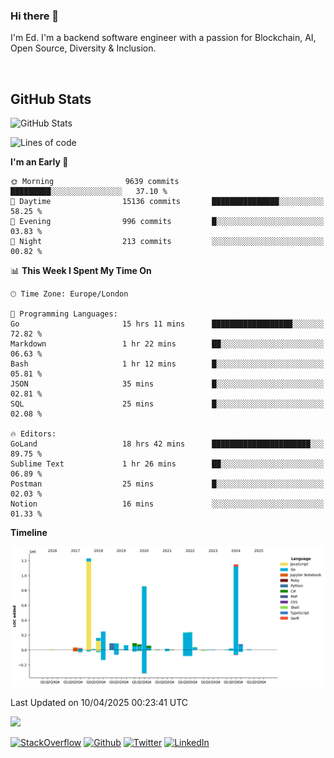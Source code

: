 ### Hi there 👋
 I'm Ed. I'm a backend software engineer with a passion for Blockchain, AI, Open Source, Diversity & Inclusion.

<br />

<h2>GitHub Stats</h2>
<p><img src="https://github-readme-stats.vercel.app/api?username=echarrod&amp;show_icons=true" alt="GitHub Stats"></p>

<!--START_SECTION:waka-->
![Lines of code](https://img.shields.io/badge/From%20Hello%20World%20I%27ve%20Written-4.8%20million%20lines%20of%20code-blue)

**I'm an Early 🐤** 

```text
🌞 Morning                9639 commits        █████████░░░░░░░░░░░░░░░░   37.10 % 
🌆 Daytime                15136 commits       ███████████████░░░░░░░░░░   58.25 % 
🌃 Evening                996 commits         █░░░░░░░░░░░░░░░░░░░░░░░░   03.83 % 
🌙 Night                  213 commits         ░░░░░░░░░░░░░░░░░░░░░░░░░   00.82 % 
```


📊 **This Week I Spent My Time On** 

```text
🕑︎ Time Zone: Europe/London

💬 Programming Languages: 
Go                       15 hrs 11 mins      ██████████████████░░░░░░░   72.82 % 
Markdown                 1 hr 22 mins        ██░░░░░░░░░░░░░░░░░░░░░░░   06.63 % 
Bash                     1 hr 12 mins        █░░░░░░░░░░░░░░░░░░░░░░░░   05.81 % 
JSON                     35 mins             █░░░░░░░░░░░░░░░░░░░░░░░░   02.81 % 
SQL                      25 mins             █░░░░░░░░░░░░░░░░░░░░░░░░   02.08 % 

🔥 Editors: 
GoLand                   18 hrs 42 mins      ██████████████████████░░░   89.75 % 
Sublime Text             1 hr 26 mins        ██░░░░░░░░░░░░░░░░░░░░░░░   06.89 % 
Postman                  25 mins             █░░░░░░░░░░░░░░░░░░░░░░░░   02.03 % 
Notion                   16 mins             ░░░░░░░░░░░░░░░░░░░░░░░░░   01.33 % 
```

**Timeline**

![Lines of Code chart](https://raw.githubusercontent.com/echarrod/echarrod/main/assets/bar_graph.png)


 Last Updated on 10/04/2025 00:23:41 UTC
<!--END_SECTION:waka-->

![](https://komarev.com/ghpvc/?username=echarrod)

<p>
<a href="https://stackoverflow.com/users/1014632/ech" target="_blank"><img alt="StackOverflow" src="https://img.shields.io/badge/-Stackoverflow-FE7A16?style=for-the-badge&logo=stack-overflow&logoColor=white" /></a> 
<a href="https://github.com/echarrod" target="_blank"><img alt="Github" src="https://img.shields.io/badge/GitHub-%2312100E.svg?&style=for-the-badge&logo=Github&logoColor=white" /></a> 
<a href="https://twitter.com/e_harrod" target="_blank"><img alt="Twitter" src="https://img.shields.io/badge/twitter-%231DA1F2.svg?&style=for-the-badge&logo=twitter&logoColor=white" /></a> 
<a href="https://www.linkedin.com/in/ed-harrod" target="_blank"><img alt="LinkedIn" src="https://img.shields.io/badge/linkedin-%230077B5.svg?&style=for-the-badge&logo=linkedin&logoColor=white" /></a>
